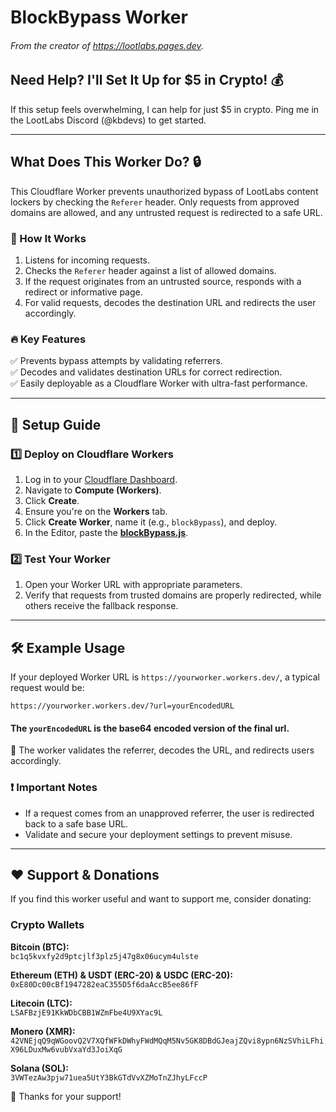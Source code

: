 # BlockBypass Worker
###### From the creator of https://lootlabs.pages.dev.

## Need Help? I'll Set It Up for $5 in Crypto! 💰
If this setup feels overwhelming, I can help for just $5 in crypto. Ping me in the LootLabs Discord (@kbdevs) to get started.

---

## What Does This Worker Do? 🔒
This Cloudflare Worker prevents unauthorized bypass of LootLabs content lockers by checking the `Referer` header. Only requests from approved domains are allowed, and any untrusted request is redirected to a safe URL.

### 🚀 How It Works
1. Listens for incoming requests.
2. Checks the `Referer` header against a list of allowed domains.
3. If the request originates from an untrusted source, responds with a redirect or informative page.
4. For valid requests, decodes the destination URL and redirects the user accordingly.

### 🔥 Key Features
✅ Prevents bypass attempts by validating referrers.<br>
✅ Decodes and validates destination URLs for correct redirection.<br>
✅ Easily deployable as a Cloudflare Worker with ultra-fast performance.<br>

---

## 📌 Setup Guide

### 1️⃣ Deploy on Cloudflare Workers
1. Log in to your [Cloudflare Dashboard](https://dash.cloudflare.com/).
2. Navigate to **Compute (Workers)**.
3. Click **Create**.
4. Ensure you're on the **Workers** tab.
5. Click **Create Worker**, name it (e.g., `blockBypass`), and deploy.
6. In the Editor, paste the **[blockBypass.js](https://raw.githubusercontent.com/kbdevs/lootlabs-antibypass/refs/heads/main/blockBypass.js?v=1)**.

### 2️⃣ Test Your Worker
1. Open your Worker URL with appropriate parameters.
2. Verify that requests from trusted domains are properly redirected, while others receive the fallback response.

---

## 🛠 Example Usage
If your deployed Worker URL is `https://yourworker.workers.dev/`, a typical request would be:

```
https://yourworker.workers.dev/?url=yourEncodedURL
```

#### The `yourEncodedURL` is the base64 encoded version of the final url.

🔹 The worker validates the referrer, decodes the URL, and redirects users accordingly.

### ❗ Important Notes
- If a request comes from an unapproved referrer, the user is redirected back to a safe base URL.
- Validate and secure your deployment settings to prevent misuse.

---

## ❤️ Support & Donations
If you find this worker useful and want to support me, consider donating:

### **Crypto Wallets**

**Bitcoin (BTC):**  
`bc1q5kvxfy2d9ptcjlf3plz5j47g8x06ucym4ulste`

**Ethereum (ETH) & USDT (ERC-20) & USDC (ERC-20):**  
`0xE80Dc00cBf1947282eaC355D5f6daAccB5ee86fF`

**Litecoin (LTC):**  
`LSAFBzjE91KkWDbCBB1WZmFbe4U9XYac9L`

**Monero (XMR):**  
`42VNEjqQ9qWGoovQ2V7XQfWFkDWhyFWdMQqM5Nv5GK8DBdGJeajZQvi8ypn6NzSVhiLFhiX96LDuxMw6vubVxaYd3JoiXqG`

**Solana (SOL):**  
`3VWTezAw3pjw71uea5UtY3BkGTdVvXZMoTnZJhyLFccP`

🙌 Thanks for your support!

